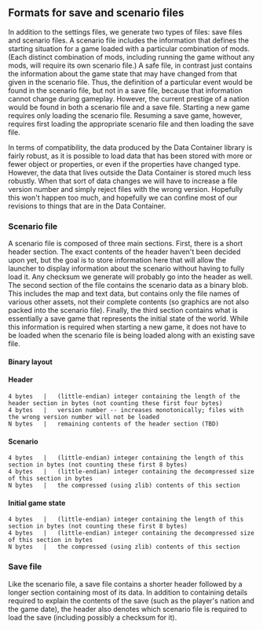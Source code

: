 ## Formats for save and scenario files

In addition to the settings files, we generate two types of files: save files and scenario files. A scenario file includes the information that defines the starting situation for a game loaded with a particular combination of mods. (Each distinct combination of mods, including running the game without any mods, will require its own scenario file.) A safe file, in contrast just contains the information about the game state that may have changed from that given in the scenario file. Thus, the definition of a particular event would be found in the scenario file, but not in a save file, because that information cannot change during gameplay. However, the current prestige of a nation would be found in both a scenario file and a save file. Starting a new game requires only loading the scenario file. Resuming a save game, however, requires first loading the appropriate scenario file and then loading the save file.

In terms of compatibility, the data produced by the Data Container library is fairly robust, as it is possible to load data that has been stored with more or fewer object or properties, or even if the properties have changed type. However, the data that lives outside the Data Container is stored much less robustly. When that sort of data changes we will have to increase a file version number and simply reject files with the wrong version. Hopefully this won't happen too much, and hopefully we can confine most of our revisions to things that are in the Data Container.

### Scenario file

A scenario file is composed of three main sections. First, there is a short header section. The exact contents of the header haven't been decided upon yet, but the goal is to store information here that will allow the launcher to display information about the scenario without having to fully load it. Any checksum we generate will probably go into the header as well. The second section of the file contains the scenario data as a binary blob. This includes the map and text data, but contains only the file names of various other assets, not their complete contents (so graphics are not also packed into the scenario file). Finally, the third section contains what is essentially a save game that represents the initial state of the world. While this information is required when starting a new game, it does not have to be loaded when the scenario file is being loaded along with an existing save file.

#### Binary layout

#### Header

```
4 bytes   |   (little-endian) integer containing the length of the header section in bytes (not counting these first four bytes)
4 bytes   |   version number -- increases monotonically; files with the wrong version number will not be loaded
N bytes   |   remaining contents of the header section (TBD)
```

#### Scenario

```
4 bytes   |   (little-endian) integer containing the length of this section in bytes (not counting these first 8 bytes)
4 bytes   |   (little-endian) integer containing the decompressed size of this section in bytes
N bytes   |   the compressed (using zlib) contents of this section
```

#### Initial game state

```
4 bytes   |   (little-endian) integer containing the length of this section in bytes (not counting these first 8 bytes)
4 bytes   |   (little-endian) integer containing the decompressed size of this section in bytes
N bytes   |   the compressed (using zlib) contents of this section
```

### Save file

Like the scenario file, a save file contains a shorter header followed by a longer section containing most of its data. In addition to containing details required to explain the contents of the save (such as the player's nation and the game date), the header also denotes which scenario file is required to load the save (including possibly a checksum for it).
